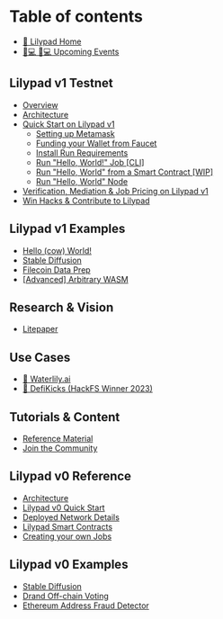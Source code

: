 # Table of contents

* [🍃 Lilypad Home](README.md)
* [👩💻 👩💻 Upcoming Events](upcoming-events.md)

## Lilypad v1 Testnet

* [Overview](lilypad-v1-testnet/overview.md)
* [Architecture](lilypad-v1-testnet/architecture.md)
* [Quick Start on Lilypad v1](lilypad-v1-testnet/quick-start/README.md)
  * [Setting up Metamask](lilypad-v1-testnet/quick-start/setting-up-metamask.md)
  * [Funding your Wallet from Faucet](lilypad-v1-testnet/quick-start/funding-your-wallet-from-faucet.md)
  * [Install Run Requirements](lilypad-v1-testnet/quick-start/install-run-requirements.md)
  * [Run "Hello, World!" Job \[CLI\]](lilypad-v1-testnet/quick-start/run-hello-world-job-cli.md)
  * [Run "Hello, World" from a Smart Contract \[WIP\]](lilypad-v1-testnet/quick-start/run-hello-world-from-a-smart-contract.md)
  * [Run "Hello, World" Node](lilypad-v1-testnet/quick-start/run-hello-world-node.md)
* [Verification, Mediation & Job Pricing on Lilypad v1](lilypad-v1-testnet/verification-mediation-and-job-pricing-on-lilypad-v1.md)
* [Win Hacks & Contribute to Lilypad](lilypad-v1-testnet/win-hacks-and-contribute-to-lilypad.md)

## Lilypad v1 Examples

* [Hello (cow) World!](lilypad-v1-examples/hello-cow-world.md)
* [Stable Diffusion](lilypad-v1-examples/stable-diffusion.md)
* [Filecoin Data Prep](lilypad-v1-examples/filecoin-data-prep.md)
* [\[Advanced\] Arbitrary WASM](lilypad-v1-examples/advanced-arbitrary-wasm.md)

## Research & Vision

* [Litepaper](research-and-vision/whitepaper.md)

## Use Cases

* [🎨 Waterlily.ai](use-cases/waterlily.ai.md)
* [👟 DefiKicks (HackFS Winner 2023)](use-cases/defikicks.md)

## Tutorials & Content

* [Reference Material](tutorials-and-content/reference-material.md)
* [Join the Community](tutorials-and-content/join-the-community.md)

## Lilypad v0 Reference

* [Architecture](lilypad-v0-reference/architecture.md)
* [Lilypad v0 Quick Start](lilypad-v0-reference/lilypad-v0-quick-start.md)
* [Deployed Network Details](lilypad-v0-reference/deployed-network-details.md)
* [Lilypad Smart Contracts](lilypad-v0-reference/lilypad-smart-contracts.md)
* [Creating your own Jobs](lilypad-v0-reference/creating-your-own-jobs.md)

## Lilypad v0 Examples

* [Stable Diffusion](lilypad-v0-examples/stable-diffusion.md)
* [Drand Off-chain Voting](lilypad-v0-examples/drand-off-chain-voting.md)
* [Ethereum Address Fraud Detector](lilypad-v0-examples/ethereum-address-fraud-detector.md)
